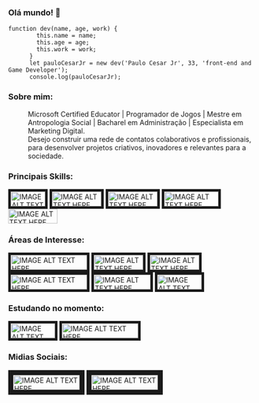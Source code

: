 ### Olá mundo! 👋
```
function dev(name, age, work) {
        this.name = name;
        this.age = age;
        this.work = work;
      }
      let pauloCesarJr = new dev('Paulo Cesar Jr', 33, 'front-end and Game Developer');
      console.log(pauloCesarJr);
```
### Sobre mim:
<dd>Microsoft Certified Educator | Programador de Jogos | Mestre em Antropologia Social | Bacharel em Administração | Especialista em Marketing Digital.</dd>
<dd>Desejo construir uma rede de contatos colaborativos e profissionais, para desenvolver projetos criativos, inovadores e relevantes para a sociedade.</dd>

### Principais Skills:

<a><img src="https://img.shields.io/badge/c%23-%23239120.svg?style=for-the-badge&logo=c-sharp&logoColor=white" alt="IMAGE ALT TEXT HERE" width="70" height="30" border="5" /></a>
<a>
<a><img src="https://camo.githubusercontent.com/671dffc9a1648f8bcec69786b1c4e72214dc5957ac31be3e85c8fb759f6c5ffb/68747470733a2f2f696d672e736869656c64732e696f2f62616467652f2d48544d4c2d3035313232413f7374796c653d666f722d7468652d6261646765266c6f676f3d68746d6c35" alt="IMAGE ALT TEXT HERE" width="100" height="30" border="5" /></a>
<a><img src="https://camo.githubusercontent.com/ff462ffdaa6cb647acd6b7ee9b8de6479d99846adac020e47c37991e8f4354c6/68747470733a2f2f696d672e736869656c64732e696f2f62616467652f2d4353532d3035313232413f7374796c653d666f722d7468652d6261646765266c6f676f3d43535333266c6f676f436f6c6f723d313537324236" alt="IMAGE ALT TEXT HERE" width="100" height="30" border="5" /></a>
<a><img src="https://img.shields.io/badge/markdown-%23000000.svg?style=for-the-badge&logo=markdown&logoColor=white" alt="IMAGE ALT TEXT HERE" width="110" height="30" border="5" /></a>
<a>
<a><img src="https://img.shields.io/badge/unity-%23000000.svg?style=for-the-badge&logo=unity&logoColor=white" alt="IMAGE ALT TEXT HERE" width="100" height="30" /></a>
<a>     
        
### Áreas de Interesse:
<a><img src="https://camo.githubusercontent.com/2c2e4c4a550ceb8782f4e046e9be93322d7f0514aede39f897766943526dc145/68747470733a2f2f696d672e736869656c64732e696f2f62616467652f2d52656163745f6e61746976652d3035313232413f7374796c653d666f722d7468652d6261646765266c6f676f3d7265616374" alt="IMAGE ALT TEXT HERE" width="155" height="30" border="5" /></a>
<a><img src="https://camo.githubusercontent.com/671dffc9a1648f8bcec69786b1c4e72214dc5957ac31be3e85c8fb759f6c5ffb/68747470733a2f2f696d672e736869656c64732e696f2f62616467652f2d48544d4c2d3035313232413f7374796c653d666f722d7468652d6261646765266c6f676f3d68746d6c35" alt="IMAGE ALT TEXT HERE" width="100" height="30" border="5" /></a>
<a><img src="https://camo.githubusercontent.com/ff462ffdaa6cb647acd6b7ee9b8de6479d99846adac020e47c37991e8f4354c6/68747470733a2f2f696d672e736869656c64732e696f2f62616467652f2d4353532d3035313232413f7374796c653d666f722d7468652d6261646765266c6f676f3d43535333266c6f676f436f6c6f723d313537324236" alt="IMAGE ALT TEXT HERE" width="100" height="30" border="5" /></a>
<a><img src="https://camo.githubusercontent.com/987b14ac5ee8b7fced27fcd7a398624cad0a4a7bf6171c41dcc313e31a055e6d/68747470733a2f2f696d672e736869656c64732e696f2f62616467652f2d4a6176615363726970742d3035313232413f7374796c653d666f722d7468652d6261646765266c6f676f3d6a617661736372697074" alt="IMAGE ALT TEXT HERE" width="155" height="30" border="5" /></a>
<a><img src="https://camo.githubusercontent.com/b4c43a7aaa3db6146c48f060847e74504b7921f244f8608f8a3c47c227bc63ef/68747470733a2f2f696d672e736869656c64732e696f2f62616467652f2d4e6f64652e6a732d3035313232413f7374796c653d666f722d7468652d6261646765266c6f676f3d6e6f64652e6a73" alt="IMAGE ALT TEXT HERE" width="115" height="30" border="5" /></a>
<a><img src="https://img.shields.io/badge/lua-%232C2D72.svg?style=for-the-badge&logo=lua&logoColor=white" alt="IMAGE ALT TEXT HERE" width="90" height="30" border="5" /></a>

### Estudando no momento:
<a><img src="https://img.shields.io/badge/lua-%232C2D72.svg?style=for-the-badge&logo=lua&logoColor=white" alt="IMAGE ALT TEXT HERE" width="90" height="30" border="5" /></a>     <a><img src="https://camo.githubusercontent.com/987b14ac5ee8b7fced27fcd7a398624cad0a4a7bf6171c41dcc313e31a055e6d/68747470733a2f2f696d672e736869656c64732e696f2f62616467652f2d4a6176615363726970742d3035313232413f7374796c653d666f722d7468652d6261646765266c6f676f3d6a617661736372697074" alt="IMAGE ALT TEXT HERE" width="155" height="30" border="5" /></a> 
### Midias Sociais:
<a href="https://www.linkedin.com/in/paulo-c%C3%A9sar-junior-bb2bbb53/" target="_blank"><img src="https://img.shields.io/badge/linkedin-%230077B5.svg?&style=for-the-badge&logo=linkedin&logoColor=white" alt="IMAGE ALT TEXT HERE" width="135" height="30" border="10" /></a>
<a href="https://www.instagram.com/pa_lo/" target="_blank"><img src="https://img.shields.io/badge/instagram-%23E4405F.svg?&style=for-the-badge&logo=instagram&logoColor=white" alt="IMAGE ALT TEXT HERE" width="135" height="30" border="10" /></a>


